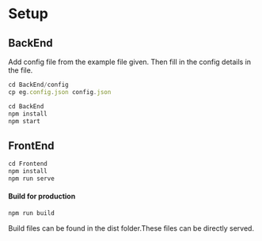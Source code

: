 # Setup
## BackEnd

Add config file from the example file given. Then fill in the config details in the file.
```javascript
cd BackEnd/config
cp eg.config.json config.json
```
```javascript
cd BackEnd
npm install
npm start
```

## FrontEnd

```javascript
cd Frontend
npm install
npm run serve
```

#### Build for production
```javascript
npm run build
```
Build files can be found in the dist folder.These files can be directly served.


